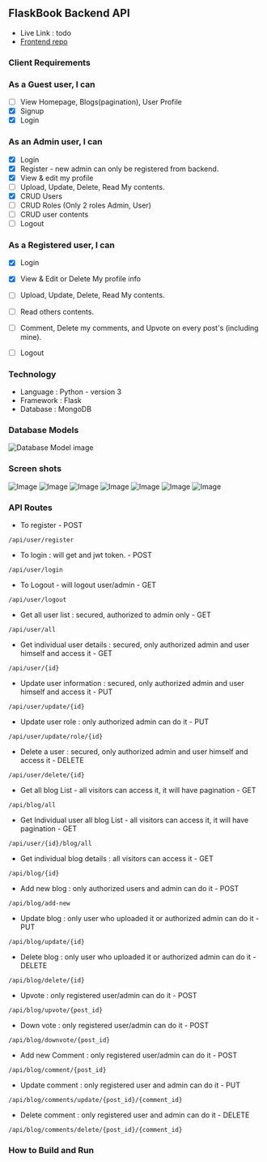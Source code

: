 ## FlaskBook Backend API

* Live Link : todo
* [Frontend repo](https://github.com/AlFahimBinFaruk/FlaskBook_Client)

### Client Requirements
### As a Guest user, I can
- [ ] View Homepage, Blogs(pagination), User Profile
- [X] Signup
- [X] Login

### As an Admin user, I can
- [X] Login
- [X] Register - new admin can only be registered from backend.
- [X] View & edit my profile
- [ ] Upload, Update, Delete, Read My contents.
- [X] CRUD Users
- [ ] CRUD Roles (Only 2 roles Admin, User)
- [ ] CRUD user contents
- [ ] Logout

### As a Registered user, I can
- [X] Login
- [X] View & Edit or Delete My profile info
- [ ] Upload, Update, Delete, Read My contents.
- [ ] Read others contents.
- [ ] Comment, Delete my comments, and Upvote on every post's (including mine).
- [ ] Logout


### Technology
* Language : Python - version 3
* Framework : Flask
* Database : MongoDB

### Database Models
![Database Model image](https://drive.google.com/uc?export=view&id=1sRqNj3UHpOGM1HlIFY_UlnKoiq0wak4H)

### Screen shots
![Image](https://drive.google.com/uc?export=view&id=1xbwXOZi2K5WhGzdgbSnNGiUed2caHWOI)
![Image](https://drive.google.com/uc?export=view&id=1EhulLHXOdgtHUbC-4AvZ1tfdh5F0tMrb)
![Image](https://drive.google.com/uc?export=view&id=1mKVB6skYHfKET23gTd3v2xVduap6HjX8)
![Image](https://drive.google.com/uc?export=view&id=1D4YxzzLFbka1c4U2v2d__qKFxRGRR2ma)
![Image](https://drive.google.com/uc?export=view&id=1oQOjt8zpazbC0Hqe92N0ZRbpaUEPPQ8n)
![Image](https://drive.google.com/uc?export=view&id=1nOjRK0ctSwAO73cvnQpyudFlEa1WK10-)
![Image](https://drive.google.com/uc?export=view&id=1COF1NIc2ppfJbO4erMY4gqzZp8I7xm5Y)


### API Routes
* To register - POST
```text
/api/user/register
```
* To login : will get and jwt token. - POST
```text
/api/user/login
```
* To Logout - will logout user/admin - GET
```text
/api/user/logout
```
* Get all user list : secured, authorized to admin only - GET
```text
/api/user/all
```
* Get individual user details : secured, only authorized admin and user himself and access it - GET
```text
/api/user/{id}
```
* Update user information : secured, only authorized admin and user himself and access it - PUT
```text
/api/user/update/{id}
```
* Update user role : only authorized admin can do it - PUT
```text
/api/user/update/role/{id}
```
* Delete a user : secured, only authorized admin and user himself and access it - DELETE
```text
/api/user/delete/{id}
```
* Get all blog List - all visitors can access it, it will have pagination - GET
```text
/api/blog/all
```
* Get Individual user all blog List - all visitors can access it, it will have pagination - GET
```text
/api/user/{id}/blog/all
```
* Get individual blog details : all visitors can access it - GET
```text
/api/blog/{id}
```
* Add new blog : only authorized users and admin can do it - POST
```text
/api/blog/add-new
```
* Update blog : only user who uploaded it or authorized admin can do it - PUT
```text
/api/blog/update/{id}
```
* Delete blog : only user who uploaded it or authorized admin can do it - DELETE
```text
/api/blog/delete/{id}
```
* Upvote : only registered user/admin can do it - POST
```text
/api/blog/upvote/{post_id}
```
* Down vote : only registered user/admin can do it - POST
```text
/api/blog/downvote/{post_id}
```
* Add new Comment : only registered user/admin can do it - POST
```text
/api/blog/comment/{post_id}
```
* Update comment : only registered user and admin can do it - PUT
```text
/api/blog/comments/update/{post_id}/{comment_id}
```
* Delete comment : only registered user and admin can do it - DELETE
```text
/api/blog/comments/delete/{post_id}/{comment_id}
```

### How to Build and Run





























